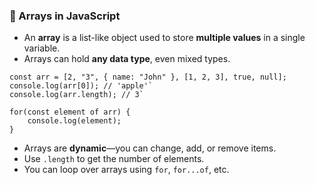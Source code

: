 ### 📘 Arrays in JavaScript

- An **array** is a list-like object used to store **multiple values** in a single variable.
- Arrays can hold **any data type**, even mixed types.


```run-js
const arr = [2, "3", { name: "John" }, [1, 2, 3], true, null];
console.log(arr[0]); // 'apple'`
console.log(arr.length); // 3`

for(const element of arr) {
	console.log(element);
}
```

- Arrays are **dynamic**—you can change, add, or remove items.
- Use `.length` to get the number of elements.
- You can loop over arrays using `for`, `for...of`, etc.



